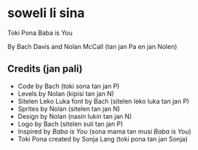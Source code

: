 # soweli li sina
Toki Pona Baba is You

By Bach Davis and Nolan McCall (tan jan Pa en jan Nolen)

## Credits (jan pali)
* Code by Bach (toki sona tan jan P)
* Levels by Nolan (kipisi tan jan N)
* Sitelen Leko Luka font by Bach (sitelen leko luka tan jan P)
* Sprites by Nolan (sitelen tan jan N)
* Design by Nolan (nasin lukin tan jan N)
* Logo by Bach (sitelen suli tan jan P)
* Inspired by *Baba is You* (sona mama tan musi *Baba is You*)
* Toki Pona created by Sonja Lang (toki pona tan jan Sonja) 
